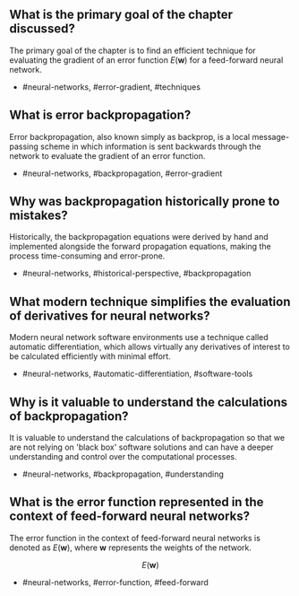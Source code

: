 ## What is the primary goal of the chapter discussed?

The primary goal of the chapter is to find an efficient technique for evaluating the gradient of an error function $E(\mathbf{w})$ for a feed-forward neural network.

- #neural-networks, #error-gradient, #techniques

## What is error backpropagation?

Error backpropagation, also known simply as backprop, is a local message-passing scheme in which information is sent backwards through the network to evaluate the gradient of an error function.

- #neural-networks, #backpropagation, #error-gradient

## Why was backpropagation historically prone to mistakes?

Historically, the backpropagation equations were derived by hand and implemented alongside the forward propagation equations, making the process time-consuming and error-prone.

- #neural-networks, #historical-perspective, #backpropagation

## What modern technique simplifies the evaluation of derivatives for neural networks?

Modern neural network software environments use a technique called automatic differentiation, which allows virtually any derivatives of interest to be calculated efficiently with minimal effort.

- #neural-networks, #automatic-differentiation, #software-tools

## Why is it valuable to understand the calculations of backpropagation?

It is valuable to understand the calculations of backpropagation so that we are not relying on 'black box' software solutions and can have a deeper understanding and control over the computational processes.

- #neural-networks, #backpropagation, #understanding

## What is the error function represented in the context of feed-forward neural networks?

The error function in the context of feed-forward neural networks is denoted as $E(\mathbf{w})$, where $\mathbf{w}$ represents the weights of the network.

$$
E(\mathbf{w})
$$

- #neural-networks, #error-function, #feed-forward